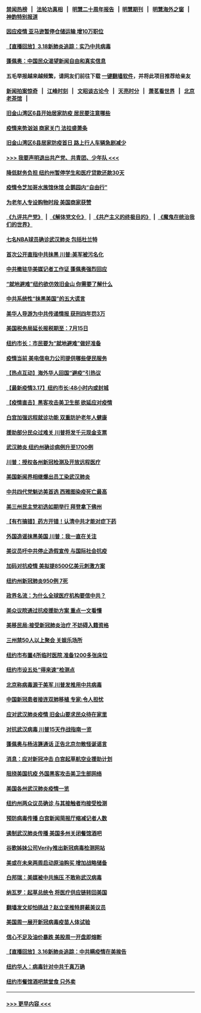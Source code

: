 #### [禁闻热榜](热点新闻.md?=0)  &nbsp;&nbsp;|&nbsp;&nbsp; [法轮功真相](https://github.com/gfw-breaker/truth/blob/master/README.md?=0) &nbsp;&nbsp;|&nbsp;&nbsp; [明慧二十周年报告](https://github.com/gfw-breaker/mh-reports/blob/master/README.md?=0) &nbsp;&nbsp;|&nbsp;&nbsp;[明慧期刊](https://github.com/gfw-breaker/mh-qikan) &nbsp;&nbsp;|&nbsp;&nbsp; [明慧海外之窗](https://github.com/gfw-breaker/mh-news/blob/master/README.md?=0) &nbsp;&nbsp;|&nbsp;&nbsp; [神韵特别报道](https://github.com/gfw-breaker/mh-news/blob/master/shenyun.md?=0)
#### [因应疫情 亚马逊暂停仓储运输 增10万职位](../pages/nsc412/n11949874.md?t=03190102) 
#### [【直播回放】3.18新肺炎追踪：实乃中共病毒](../pages/nsc412/n11949692.md?t=03190102) 
#### [蓬佩奥：中国民众渴望新闻自由和真实信息](../pages/nsc412/n11948448.md?t=03190102) 
#### 五毛举报越来越频繁，请网友们前往下载 [一键翻墙软件](https://github.com/gfw-breaker/ssr-accounts)，并将此项目推荐给亲友
#### [新闻拍案惊奇](https://github.com/gfw-breaker/banned-news/blob/master/pages/link4.md) &nbsp;&nbsp;|&nbsp;&nbsp; [江峰时刻](https://github.com/gfw-breaker/banned-news/blob/master/pages/link4.md) &nbsp;&nbsp;|&nbsp;&nbsp; [文昭谈古论今](https://github.com/gfw-breaker/banned-news/blob/master/pages/link4.md) &nbsp;&nbsp;|&nbsp;&nbsp; [天亮时分](https://github.com/gfw-breaker/banned-news/blob/master/pages/link4.md) &nbsp;&nbsp;|&nbsp;&nbsp; [萧茗看世界](https://github.com/gfw-breaker/banned-news/blob/master/pages/link4.md) &nbsp;&nbsp;|&nbsp;&nbsp; [北京老茶馆](https://github.com/gfw-breaker/banned-news/blob/master/pages/link4.md) &nbsp;&nbsp;|&nbsp;&nbsp; 
#### [旧金山湾区6县开始居家防疫 居民要注意哪些](../pages/nsc412/n11949063.md?t=03190102) 
#### [疫情来势汹汹 商家关门  法拉盛萧条](../pages/nsc412/n11948913.md?t=03190102) 
#### [旧金山湾区6县居家防疫首日      路上行人车辆急剧减少](../pages/nsc412/n11948994.md?t=03190102) 
#### [>>> 我要声明退出共产党、共青团、少年队 <<<](https://github.com/begood0513/goodnews/blob/master/quit/letter.md) 
#### [降低财务负担 纽约州暂停学生和医疗贷款还款30天](../pages/nsc412/n11948809.md?t=03190102) 
#### [疫情令芝加哥水族馆休馆 企鹅园内“自由行”](../pages/nsc412/n11948604.md?t=03190102) 
#### [为老年人专设购物时段 美国商家获赞](../pages/nsc412/n11948463.md?t=03190102) 
#### [《九评共产党》](https://github.com/begood0513/9ping.md/blob/master/README.md) &nbsp;|&nbsp; [《解体党文化》](../../../../jtdwh.md/blob/master/README.md)  &nbsp;|&nbsp; [《共产主义的终极目的》](../../../../gczydzjmd.md/blob/master/README.md) &nbsp;|&nbsp; [《魔鬼在统治我们的世界》](../../../../mgztzwmdsj.md/blob/master/README.md) 
#### [七名NBA球员确诊武汉肺炎 包括杜兰特](../pages/nsc412/n11948426.md?t=03190102) 
#### [首次公开直指中共抺黑 川普:美军被污名化](../pages/nsc412/n11947947.md?t=03190102) 
#### [中共撤驻华美媒记者工作证 蓬佩奥强烈回应](../pages/nsc412/n11948259.md?t=03190102) 
#### [“就地避难”纽约欲仿效旧金山  你需要了解什么](../pages/nsc412/n11948233.md?t=03190102) 
#### [中共系统性“抹黑美国”的五大谎言](../pages/nsc412/n11948112.md?t=03190102) 
#### [美华人导游为中共传递情报 获刑四年罚3万](../pages/nsc412/n11948108.md?t=03190102) 
#### [美国税务局延长报税期至：7月15日](../pages/nsc412/n11947969.md?t=03190102) 
#### [纽约市长：市民要为“就地避难”做好准备](../pages/nsc412/n11948062.md?t=03190102) 
#### [疫情当前 美电信电力公司提供哪些便民服务](../pages/nsc412/n11947887.md?t=03190102) 
#### [【热点互动】海外华人回国“避疫”引热议](../pages/nsc412/n11947713.md?t=03190102) 
#### [【最新疫情3.17】纽约市长:48小时内或封城](../pages/nsc412/n11945621.md?t=03190102) 
#### [【疫情直击】黑客攻击美卫生部 欲延应对疫情](../pages/nsc412/n11947801.md?t=03190102) 
#### [白宫加强远程就诊功能 双重防护老年人健康](../pages/nsc412/n11947872.md?t=03190102) 
#### [援助部分民众过难关 川普将发千元现金支票](../pages/nsc412/n11947860.md?t=03190102) 
#### [武汉肺炎 纽约州确诊病例升至1700例](../pages/nsc412/n11947811.md?t=03190102) 
#### [川普：授权各州新冠检测及开放远程医疗](../pages/nsc412/n11947761.md?t=03190102) 
#### [美国新闻界相继爆出员工染武汉肺炎](../pages/nsc412/n11947617.md?t=03190102) 
#### [中共四代党魁访美首选 西雅图染疫死亡最高](../pages/nsc412/n11947602.md?t=03190102) 
#### [美三州民主党初选如期举行 拜登拿下佛州](../pages/nsc412/n11947538.md?t=03190102) 
#### [【有冇搞错】药方开错！认清中共才能对症下药](../pages/nsc412/n11947665.md?t=03190102) 
#### [外国造谣抹黑美国 川普：我一直在关注](../pages/nsc412/n11947559.md?t=03190102) 
#### [美议员吁中共停止造假宣传 与国际社会抗疫](../pages/nsc412/n11947378.md?t=03190102) 
#### [加码对抗疫情 美拟提8500亿美元刺激方案](../pages/nsc412/n11947394.md?t=03190102) 
#### [纽约州新冠肺炎950例 7死](../pages/nsc412/n11946095.md?t=03190102) 
#### [政界名流：为什么全球医疗机构要信中共？](../pages/nsc412/n11945479.md?t=03190102) 
#### [美众议院通过抗疫援助方案 重点一文看懂](../pages/nsc412/n11945750.md?t=03190102) 
#### [美移民局:接受新冠肺炎治疗 不妨碍入籍资格](../pages/nsc412/n11946121.md?t=03190102) 
#### [三州禁50人以上聚会  关娱乐场所](../pages/nsc412/n11946100.md?t=03190102) 
#### [纽约市布置4所临时医院 准备1200多张床位](../pages/nsc412/n11946092.md?t=03190102) 
#### [纽约市设五处“得来速”检测点](../pages/nsc412/n11946087.md?t=03190102) 
#### [北京称病毒源于美军 川普发推用中共病毒](../pages/nsc412/n11945945.md?t=03190102) 
#### [中国新冠患者接连双肺移植 专家:令人担忧](../pages/nsc412/n11945516.md?t=03190102) 
#### [应对武汉肺炎疫情 旧金山要求民众待在家里](../pages/nsc412/n11945757.md?t=03190102) 
#### [对抗武汉病毒 川普15天作战指南一览](../pages/nsc412/n11945503.md?t=03190102) 
#### [蓬佩奥与杨洁篪通话 正告北京勿散怪诞谣言](../pages/nsc412/n11945291.md?t=03190102) 
#### [消息：应对新冠冲击 白宫起草航空业援助计划](../pages/nsc412/n11945237.md?t=03190102) 
#### [阻挠美国抗疫 外国黑客攻击美卫生部网络](../pages/nsc412/n11945190.md?t=03190102) 
#### [美国各州武汉肺炎疫情一览](../pages/nsc412/n11944066.md?t=03190102) 
#### [纽约州两众议员确诊 与其接触者均接受检测](../pages/nsc412/n11944930.md?t=03190102) 
#### [预防病毒传播 白宫新闻简报厅缩减记者人数](../pages/nsc412/n11945023.md?t=03190102) 
#### [遏制武汉肺炎传播 美国多州关闭餐馆酒吧](../pages/nsc412/n11944857.md?t=03190102) 
#### [谷歌姊妹公司Verily推出新冠病毒检测网站](../pages/nsc412/n11945017.md?t=03190102) 
#### [美或在未来两周启动原油购买 增加战略储备](../pages/nsc412/n11944956.md?t=03190102) 
#### [白邦瑞：美媒被中共施压 不敢称武汉病毒](../pages/nsc412/n11944815.md?t=03190102) 
#### [纳瓦罗：起草总统令 将医疗供应链转回美国](../pages/nsc412/n11944808.md?t=03190102) 
#### [翻墙发文却怕挑战？赵立坚推特屏蔽美议员](../pages/nsc412/n11944758.md?t=03190102) 
#### [美国周一展开新冠病毒疫苗人体试验](../pages/nsc412/n11944761.md?t=03190102) 
#### [信心不足及油价暴跌 美股周一开盘即熔断](../pages/nsc412/n11944728.md?t=03190102) 
#### [【直播回放】3.16新肺炎追踪：中共瞒疫情在美挨告](../pages/nsc412/n11944429.md?t=03190102) 
#### [纽约华人：病毒针对中共千真万确](../pages/nsc412/n11942905.md?t=03190102) 
#### [纽约市餐馆酒吧禁堂食  只外卖](../pages/nsc412/n11943729.md?t=03190102) 

----
#### [ >>> 更早内容 <<< ](../indexes/nsc412-earlier.md)
